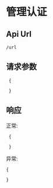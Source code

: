 管理认证
======

Api Url
------

    /url

请求参数
------

     {

     }

响应
------

正常:

     {

     }


异常:

    {

    }